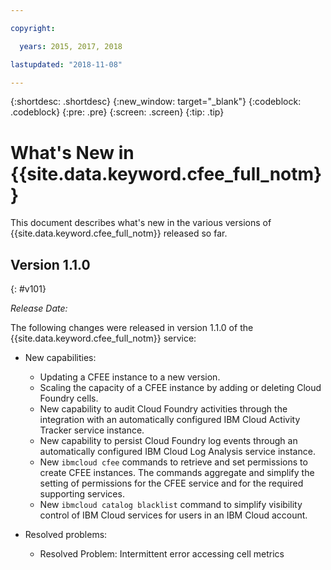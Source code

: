 ```yaml
---

copyright:

  years: 2015, 2017, 2018

lastupdated: "2018-11-08"

---
```


{:shortdesc: .shortdesc}
{:new_window: target="_blank"}
{:codeblock: .codeblock}
{:pre: .pre}
{:screen: .screen}
{:tip: .tip}

# What's New in {{site.data.keyword.cfee_full_notm}}

This document describes what's new in the various versions of {{site.data.keyword.cfee_full_notm}} released so far.

## Version 1.1.0
{: #v101}

_Release Date:_

The following changes were released in version 1.1.0 of the {{site.data.keyword.cfee_full_notm}} service:

* New capabilities:
   * Updating a CFEE instance to a new version.
   * Scaling the capacity of a CFEE instance by adding or deleting Cloud Foundry cells.
   * New capability to audit Cloud Foundry activities through the integration with an automatically configured IBM Cloud Activity Tracker service instance.
   * New capability to persist Cloud Foundry log events through an automatically configured IBM Cloud Log Analysis service instance.
   * New `ibmcloud cfee` commands to retrieve and set permissions to create CFEE instances. The commands aggregate and simplify the setting of permissions for the CFEE service and for the required supporting services.
   * New `ibmcloud catalog blacklist` command to simplify visibility control of IBM Cloud services for users in an IBM Cloud account.

* Resolved problems:
   *  Resolved Problem: Intermittent error accessing cell metrics
